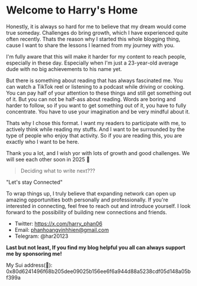 # Welcome to Harry's Home

Honestly, it is always so hard for me to believe that my dream would come true someday. Challenges do bring growth, which I have experienced quite often recently. Thats the reason why I started this whole blogging thing, cause I want to share the lessons I learned from my journey with you. 

I'm fully aware that this will make it harder for my content to reach people, especially in these day. Especially when I'm just a 23-year-old average dude with no big achievements to his name yet.

But there is something about reading that has always fascinated me. You can watch a TikTok reel or listening to a podcast while driving or cooking. You can pay half of your attention to these things and still get something out of it. But you can not be half-ass about reading. Words are boring and harder to follow, so if you want to get something out of it, you have to fully concentrate. You have to use your imagination and be very mindful about it.

Thats why I chose this format. I want my readers to participate with me, to actively think while reading my stuffs. And I want to be surrounded by the type of people who enjoy that activity. So if you are reading this, you are exactly who I want to be here. 


Thank you a lot, and I wish yor with lots of growth and good challenges. We will see each other soon in 2025 💚

> Deciding what to write next???

"Let's stay Connected"

To wrap things up, I truly believe that expanding network can open up amazing opportunities both personally and professionally. If you're interested in connecting, feel free to reach out and introduce yourself. I look forward to the possibility of building new connections and friends.

* Twitter: https://x.com/harry_phan06
* Email: phanhoangvinhhien@gmail.com
* Telegram: @har20123

**Last but not least, If you find my blog helpful you all can always support me by sponsoring me!** 

My Sui address(🤣): 0x80d6241496f68b205dee09025b156ee6f6a944d88a5238cdf05d148a05bf399a
